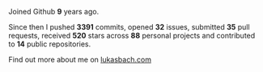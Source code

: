 Joined Github **9** years ago.

Since then I pushed **3391** commits, opened **32** issues, submitted **35** pull requests, received **520** stars across **88** personal projects and contributed to **14** public repositories.

Find out more about me on [lukasbach.com](https://lukasbach.com)
